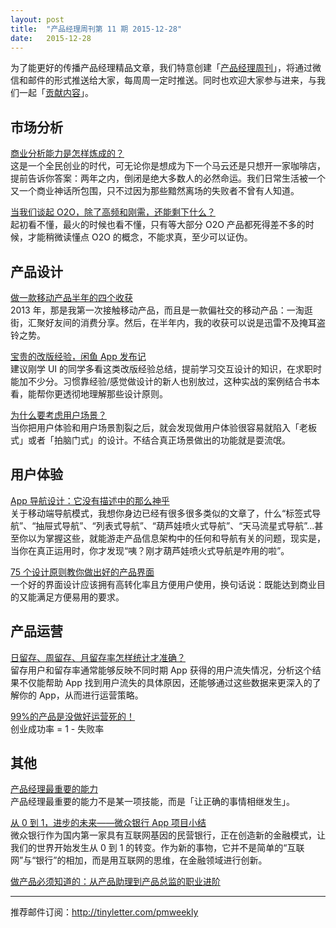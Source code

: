 ```yaml
---
layout: post
title:  "产品经理周刊第 11 期 2015-12-28"
date:   2015-12-28
---
```


为了能更好的传播产品经理精品文章，我们特意创建「[产品经理周刊](http://pmweekly.com/)」，将通过微信和邮件的形式推送给大家，每周周一定时推送。同时也欢迎大家参与进来，与我们一起「[贡献内容](https://github.com/vincent4j/pmweekly.com/issues/new)」。    

## 市场分析 

[商业分析能力是怎样炼成的？](http://mp.weixin.qq.com/s?__biz=MjM5NTQ5MjIyMA==&mid=402687730&idx=1&sn=0488dc9e686e1660113de60f8d97e621&scene=23&srcid=1226zDs4l324fQEyPvYUkm4y#rd)   
这是一个全民创业的时代，可无论你是想成为下一个马云还是只想开一家咖啡店，提前告诉你答案：两年之内，倒闭是绝大多数人的必然命运。我们日常生活被一个又一个商业神话所包围，只不过因为那些黯然离场的失败者不曾有人知道。   

[当我们谈起 O2O，除了高频和刚需，还能剩下什么？](http://mp.weixin.qq.com/s?__biz=MjM5OTEwNjI2MA==&mid=401516077&idx=1&sn=0c93e5e05d5891f42fe6b7771bb3b781&scene=23&srcid=1228LxWQryP0LTTKmhti36jx#rd)   
起初看不懂，最火的时候也看不懂，只有等大部分 O2O 产品都死得差不多的时候，才能稍微读懂点 O2O 的概念，不能求真，至少可以证伪。   

  
## 产品设计 

[做一款移动产品半年的四个收获](http://mp.weixin.qq.com/s?__biz=MzA4MzQ1ODIzMQ==&mid=401341343&idx=1&sn=493e523e4bce11a055657d231115173d&scene=23&srcid=1228QqGXSwWQGvpess3Oxpqi#rd)   
2013 年，那是我第一次接触移动产品，而且是一款偏社交的移动产品：一淘逛街，汇聚好友间的消费分享。然后，在半年内，我的收获可以说是迅雷不及掩耳盗铃之势。 

[宝贵的改版经验，闲鱼 App 发布记](http://mp.weixin.qq.com/s?__biz=MjM5NTA0NjY4MA==&mid=404922697&idx=3&sn=b7dcb91c7e90c63c84075c756bccafa5&scene=23&srcid=1228uqQ9jPpvgX2ECcb2AQmr#rd)    
建议刚学 UI 的同学多看这类改版经验总结，提前学习交互设计的知识，在求职时能加不少分。习惯靠经验/感觉做设计的新人也别放过，这种实战的案例结合书本看，能帮你更透彻地理解那些设计原则。    

[为什么要考虑用户场景？](http://mp.weixin.qq.com/s?__biz=MjM5NTQ5MjIyMA==&mid=402759983&idx=1&sn=6ee4b65ca92d39f0fb595ba0cd7df581&scene=23&srcid=1228F5msE9SnCG8chB3GqapO#rd)   
当你把用户体验和用户场景割裂之后，就会发现做用户体验很容易就陷入「老板式」或者「拍脑门式」的设计。不结合真正场景做出的功能就是耍流氓。    

## 用户体验   

[App 导航设计：它没有描述中的那么神乎](http://mp.weixin.qq.com/s?__biz=MzIxMzA5MDY4Mw==&mid=401158403&idx=1&sn=20a2e26ca73385e194bdc935ccce2e83&scene=23&srcid=1228XALQ3n3WhwVShiqFAatd#rd)   
关于移动端导航模式，我想你身边已经有很多很多类似的文章了，什么“标签式导航”、“抽屉式导航”、“列表式导航”、“葫芦娃喷火式导航”、“天马流星式导航”...甚至你以为掌握这些，就能游走产品信息架构中的任何和导航有关的问题，现实是，当你在真正运用时，你才发现“咦？刚才葫芦娃喷火式导航是咋用的啦”。    

[75 个设计原则教你做出好的产品界面](http://mp.weixin.qq.com/s?__biz=MjAzNzMzNTkyMQ==&mid=403422966&idx=1&sn=6e1a8f72618608b01127edee14a0432f&scene=23&srcid=1228EP4DLwi7eLxsGTIBBNw6#rd)    
一个好的界面设计应该拥有高转化率且方便用户使用，换句话说：既能达到商业目的又能满足方便易用的要求。   

## 产品运营 

[日留存、周留存、月留存率怎样统计才准确？](http://mp.weixin.qq.com/s?__biz=MjM5NDQ4MTcwMA==&mid=400420656&idx=1&sn=d34161057d438808eaf271ba3c541997#rd)    
留存用户和留存率通常能够反映不同时期 App 获得的用户流失情况，分析这个结果不仅能帮助 App 找到用户流失的具体原因，还能够通过这些数据来更深入的了解你的 App，从而进行运营策略。  

[99%的产品是没做好运营死的！](http://mp.weixin.qq.com/s?__biz=MzAxMDcxNDg2Mg==&mid=405624358&idx=1&sn=f0e436359cc67383fa69c0e87b9491d7&scene=23&srcid=1228BOon367FB2cx758RgF6l#rd)      
创业成功率 = 1 - 失败率    

## 其他   

[产品经理最重要的能力](http://qiuyuexp.com/pm/)   
产品经理最重要的能力不是某一项技能，而是「让正确的事情相继发生」。   

[从 0 到 1，进步的未来——微众银行 App 项目小结](http://chuansong.me/n/2081490)   
微众银行作为国内第一家具有互联网基因的民营银行，正在创造新的金融模式，让我们的世界开始发生从 0 到 1 的转变。作为新的事物，它并不是简单的“互联网”与“银行”的相加，而是用互联网的思维，在金融领域进行创新。      

[做产品必须知道的：从产品助理到产品总监的职业进阶](http://chuansong.me/n/2077493)    

---
推荐邮件订阅：<http://tinyletter.com/pmweekly>  
      
  
 
